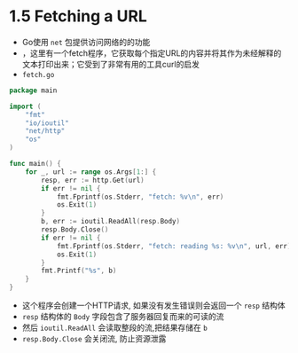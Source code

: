 # 1.5 Fetching a URL
- Go使用 `net` 包提供访问网络的的功能
- ，这里有一个fetch程序，它获取每个指定URL的内容并将其作为未经解释的文本打印出来；它受到了非常有用的工具curl的启发
- `fetch.go`
```go
package main

import (
	"fmt"
	"io/ioutil"
	"net/http"
	"os"
)

func main() {
	for _, url := range os.Args[1:] {
		resp, err := http.Get(url)
		if err != nil {
			fmt.Fprintf(os.Stderr, "fetch: %v\n", err)
			os.Exit(1)
		}
		b, err := ioutil.ReadAll(resp.Body)
		resp.Body.Close()
		if err != nil {
			fmt.Fprintf(os.Stderr, "fetch: reading %s: %v\n", url, err)
			os.Exit(1)
		}
		fmt.Printf("%s", b)
	}
}
```
  - 这个程序会创建一个HTTP请求, 如果没有发生错误则会返回一个 `resp` 结构体
  - `resp` 结构体的 `Body` 字段包含了服务器回复而来的可读的流
  - 然后 `ioutil.ReadAll` 会读取整段的流,把结果存储在 `b`
  - `resp.Body.Close` 会关闭流, 防止资源泄露

